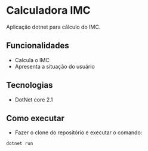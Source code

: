 # Calculadora IMC
Aplicação dotnet para cálculo do IMC.

## Funcionalidades
- Calcula o IMC
- Apresenta a situação do usuário 

## Tecnologias 
- DotNet core 2.1

## Como executar
- Fazer o clone do repositório e executar o comando:

```
dotnet run
```
 